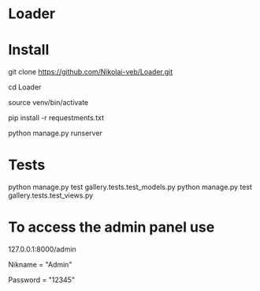 # Loader

# Install

git clone https://github.com/Nikolai-veb/Loader.git

cd Loader

source venv/bin/activate

pip install -r requestments.txt

python manage.py runserver

# Tests

python manage.py test gallery.tests.test_models.py
python manage.py test gallery.tests.test_views.py

# To access the admin panel use

127.0.0.1:8000/admin

Nikname = "Admin"

Password = "12345"
